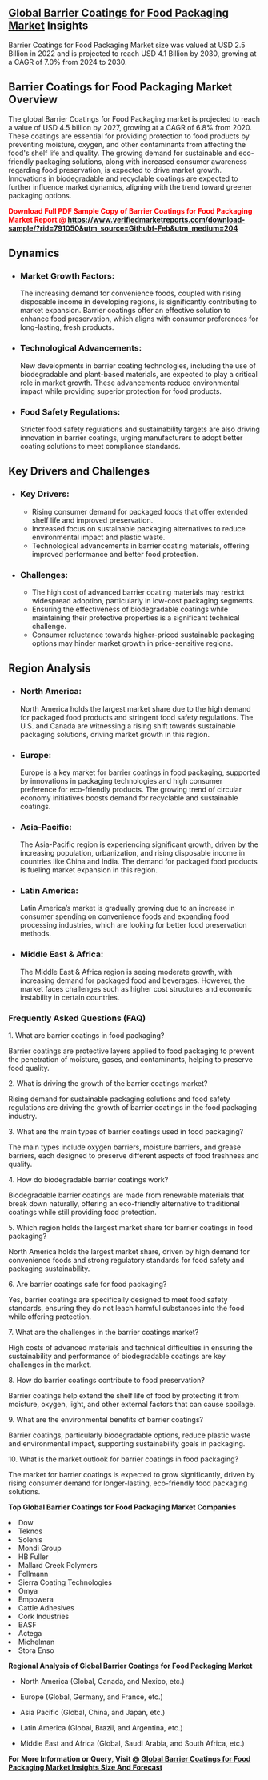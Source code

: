 <h2><a href="https://www.verifiedmarketreports.com/download-sample/?rid=791050&amp;utm_source=Githubf&amp;utm_medium=204" target="_blank">Global Barrier Coatings for Food Packaging Market</a> Insights</h2><p>Barrier Coatings for Food Packaging Market size was valued at USD 2.5 Billion in 2022 and is projected to reach USD 4.1 Billion by 2030, growing at a CAGR of 7.0% from 2024 to 2030.</p><p> <h2>Barrier Coatings for Food Packaging Market Overview</h2> <p>The global Barrier Coatings for Food Packaging market is projected to reach a value of USD 4.5 billion by 2027, growing at a CAGR of 6.8% from 2020. These coatings are essential for providing protection to food products by preventing moisture, oxygen, and other contaminants from affecting the food's shelf life and quality. The growing demand for sustainable and eco-friendly packaging solutions, along with increased consumer awareness regarding food preservation, is expected to drive market growth. Innovations in biodegradable and recyclable coatings are expected to further influence market dynamics, aligning with the trend toward greener packaging options.</p> <p><strong><p><span class=""><span style="color: #ff0000;"><strong>Download Full PDF Sample Copy of Barrier Coatings for Food Packaging Market Report</strong> @ </span><a href="https://www.verifiedmarketreports.com/download-sample/?rid=791050&amp;utm_source=Githubf-Feb&amp;utm_medium=204" target="_blank">https://www.verifiedmarketreports.com/download-sample/?rid=791050&amp;utm_source=Githubf-Feb&amp;utm_medium=204</a></span></p></strong></p> <h2>Dynamics</h2> <ul> <li><h3>Market Growth Factors:</h3> The increasing demand for convenience foods, coupled with rising disposable income in developing regions, is significantly contributing to market expansion. Barrier coatings offer an effective solution to enhance food preservation, which aligns with consumer preferences for long-lasting, fresh products.</li> <li><h3>Technological Advancements:</h3> New developments in barrier coating technologies, including the use of biodegradable and plant-based materials, are expected to play a critical role in market growth. These advancements reduce environmental impact while providing superior protection for food products.</li> <li><h3>Food Safety Regulations:</h3> Stricter food safety regulations and sustainability targets are also driving innovation in barrier coatings, urging manufacturers to adopt better coating solutions to meet compliance standards.</li> </ul> <h2>Key Drivers and Challenges</h2> <ul> <li><h3>Key Drivers:</h3> <ul> <li>Rising consumer demand for packaged foods that offer extended shelf life and improved preservation.</li> <li>Increased focus on sustainable packaging alternatives to reduce environmental impact and plastic waste.</li> <li>Technological advancements in barrier coating materials, offering improved performance and better food protection.</li> </ul> </li> <li><h3>Challenges:</h3> <ul> <li>The high cost of advanced barrier coating materials may restrict widespread adoption, particularly in low-cost packaging segments.</li> <li>Ensuring the effectiveness of biodegradable coatings while maintaining their protective properties is a significant technical challenge.</li> <li>Consumer reluctance towards higher-priced sustainable packaging options may hinder market growth in price-sensitive regions.</li> </ul> </li> </ul> <h2>Region Analysis</h2> <ul> <li><h3>North America:</h3> North America holds the largest market share due to the high demand for packaged food products and stringent food safety regulations. The U.S. and Canada are witnessing a rising shift towards sustainable packaging solutions, driving market growth in this region.</li> <li><h3>Europe:</h3> Europe is a key market for barrier coatings in food packaging, supported by innovations in packaging technologies and high consumer preference for eco-friendly products. The growing trend of circular economy initiatives boosts demand for recyclable and sustainable coatings.</li> <li><h3>Asia-Pacific:</h3> The Asia-Pacific region is experiencing significant growth, driven by the increasing population, urbanization, and rising disposable income in countries like China and India. The demand for packaged food products is fueling market expansion in this region.</li> <li><h3>Latin America:</h3> Latin America’s market is gradually growing due to an increase in consumer spending on convenience foods and expanding food processing industries, which are looking for better food preservation methods.</li> <li><h3>Middle East & Africa:</h3> The Middle East & Africa region is seeing moderate growth, with increasing demand for packaged food and beverages. However, the market faces challenges such as higher cost structures and economic instability in certain countries.</li> </ul> <h3>Frequently Asked Questions (FAQ)</h3> <p>1. What are barrier coatings in food packaging?</p> <p>Barrier coatings are protective layers applied to food packaging to prevent the penetration of moisture, gases, and contaminants, helping to preserve food quality.</p> <p>2. What is driving the growth of the barrier coatings market?</p> <p>Rising demand for sustainable packaging solutions and food safety regulations are driving the growth of barrier coatings in the food packaging industry.</p> <p>3. What are the main types of barrier coatings used in food packaging?</p> <p>The main types include oxygen barriers, moisture barriers, and grease barriers, each designed to preserve different aspects of food freshness and quality.</p> <p>4. How do biodegradable barrier coatings work?</p> <p>Biodegradable barrier coatings are made from renewable materials that break down naturally, offering an eco-friendly alternative to traditional coatings while still providing food protection.</p> <p>5. Which region holds the largest market share for barrier coatings in food packaging?</p> <p>North America holds the largest market share, driven by high demand for convenience foods and strong regulatory standards for food safety and packaging sustainability.</p> <p>6. Are barrier coatings safe for food packaging?</p> <p>Yes, barrier coatings are specifically designed to meet food safety standards, ensuring they do not leach harmful substances into the food while offering protection.</p> <p>7. What are the challenges in the barrier coatings market?</p> <p>High costs of advanced materials and technical difficulties in ensuring the sustainability and performance of biodegradable coatings are key challenges in the market.</p> <p>8. How do barrier coatings contribute to food preservation?</p> <p>Barrier coatings help extend the shelf life of food by protecting it from moisture, oxygen, light, and other external factors that can cause spoilage.</p> <p>9. What are the environmental benefits of barrier coatings?</p> <p>Barrier coatings, particularly biodegradable options, reduce plastic waste and environmental impact, supporting sustainability goals in packaging.</p> <p>10. What is the market outlook for barrier coatings in food packaging?</p> <p>The market for barrier coatings is expected to grow significantly, driven by rising consumer demand for longer-lasting, eco-friendly food packaging solutions.</p> </p><p><strong>Top Global Barrier Coatings for Food Packaging Market Companies</strong></p><div data-test-id=""><p><li>Dow</li><li> Teknos</li><li> Solenis</li><li> Mondi Group</li><li> HB Fuller</li><li> Mallard Creek Polymers</li><li> Follmann</li><li> Sierra Coating Technologies</li><li> Omya</li><li> Empowera</li><li> Cattie Adhesives</li><li> Cork Industries</li><li> BASF</li><li> Actega</li><li> Michelman</li><li> Stora Enso</li></p><div><strong>Regional Analysis of&nbsp;Global Barrier Coatings for Food Packaging Market</strong></div><ul><li dir="ltr"><p dir="ltr">North America&nbsp;(Global, Canada, and Mexico, etc.)</p></li><li dir="ltr"><p dir="ltr">Europe (Global, Germany, and France, etc.)</p></li><li dir="ltr"><p dir="ltr">Asia Pacific&nbsp;(Global, China, and Japan, etc.)</p></li><li dir="ltr"><p dir="ltr">Latin America&nbsp;(Global, Brazil, and Argentina, etc.)</p></li><li dir="ltr">Middle East and Africa&nbsp;(Global, Saudi Arabia, and South Africa, etc.)</li></ul><p><strong>For More Information or Query, Visit @&nbsp;</strong><strong><a href="https://www.verifiedmarketreports.com/product/barrier-coatings-for-food-packaging-market/?utm_source=Githubf&amp;utm_medium=204" target="_blank">Global Barrier Coatings for Food Packaging Market Insights Size And Forecast</a></strong></p></div>
